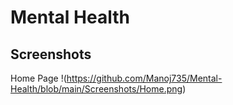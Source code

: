 # Mental Health

## Screenshots

Home Page
!(https://github.com/Manoj735/Mental-Health/blob/main/Screenshots/Home.png)
